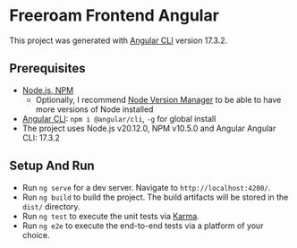 # Freeroam Frontend Angular

This project was generated with [Angular CLI](https://github.com/angular/angular-cli) version 17.3.2.

## Prerequisites
- [Node.js, NPM](https://nodejs.org/en/download)
  - Optionally, I recommend [Node Version Manager](https://github.com/nvm-sh/nvm?tab=readme-ov-file#installing-and-updating) to be able to have more versions of Node installed
- [Angular CLI](https://angular.io/cli): `npm i @angular/cli`, `-g` for global install
- The project uses Node.js v20.12.0, NPM v10.5.0 and Angular Angular CLI: 17.3.2


## Setup And Run
- Run `ng serve` for a dev server. Navigate to `http://localhost:4200/`.
- Run `ng build` to build the project. The build artifacts will be stored in the `dist/` directory.
- Run `ng test` to execute the unit tests via [Karma](https://karma-runner.github.io).
- Run `ng e2e` to execute the end-to-end tests via a platform of your choice.

